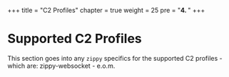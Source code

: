 +++
title = "C2 Profiles"
chapter = true
weight = 25
pre = "<b>4. </b>"
+++

# Supported C2 Profiles

This section goes into any `zippy` specifics for the supported C2 profiles - which are: zippy-websocket - e.o.m.